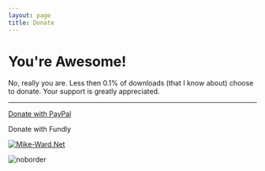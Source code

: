 ```yaml
---
layout: page  
title: Donate
---
```


You're Awesome!
===============

No, really you are. Less then 0.1% of downloads (that I know about)
choose to donate. Your support is greatly appreciated.

------------------------------------------------------------------------

[Donate with
PayPal](https://www.paypal.com/cgi-bin/webscr?cmd=_s-xclick&hosted_button_id=39X5GA75FT23L "donate")

Donate with Fundly

<a href='https://fundly.com/mike-ward-net#donate'><img src='//fundly.com/assets/widgets/donate_now.png' title='Mike-Ward.Net'></a>

![noborder](http://mike-ward.net/cdn/images/donate.png)
